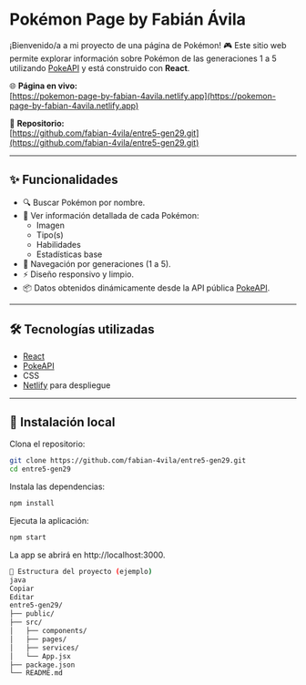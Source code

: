 # Pokémon Page by Fabián Ávila

¡Bienvenido/a a mi proyecto de una página de Pokémon! 🎮 Este sitio web permite explorar información sobre Pokémon de las generaciones 1 a 5 utilizando [PokeAPI](https://pokeapi.co/) y está construido con **React**.

🌐 **Página en vivo:**  
[https://pokemon-page-by-fabian-4avila.netlify.app](https://pokemon-page-by-fabian-4avila.netlify.app)

📁 **Repositorio:**  
[https://github.com/fabian-4vila/entre5-gen29.git](https://github.com/fabian-4vila/entre5-gen29.git)

---

## ✨ Funcionalidades

- 🔍 Buscar Pokémon por nombre.
- 🧬 Ver información detallada de cada Pokémon:
  - Imagen
  - Tipo(s)
  - Habilidades
  - Estadísticas base
- 🔁 Navegación por generaciones (1 a 5).
- ⚡ Diseño responsivo y limpio.
- 📦 Datos obtenidos dinámicamente desde la API pública [PokeAPI](https://pokeapi.co/).

---

## 🛠️ Tecnologías utilizadas

- [React](https://reactjs.org/)
- [PokeAPI](https://pokeapi.co/)
- CSS
- [Netlify](https://www.netlify.com/) para despliegue

---

## 🚀 Instalación local

Clona el repositorio:

```bash
git clone https://github.com/fabian-4vila/entre5-gen29.git
cd entre5-gen29
```
Instala las dependencias:

```bash
npm install
```
Ejecuta la aplicación:

```bash
npm start
```
La app se abrirá en http://localhost:3000.
```bash
📁 Estructura del proyecto (ejemplo)
java
Copiar
Editar
entre5-gen29/
├── public/
├── src/
│   ├── components/
│   ├── pages/
│   ├── services/
│   └── App.jsx
├── package.json
└── README.md
```
